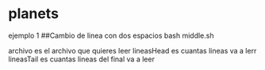 # planets
ejemplo 1
##Cambio de linea con dos espacios
bash middle.sh <archivo> <lieasHead> <lineasTail>
 
 archivo es el archivo que quieres leer
  lineasHead es cuantas lineas va a lerr
  lineasTail es cuantas lineas del final va a leer
